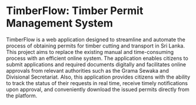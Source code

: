 # TimberFlow: Timber Permit Management System

TimberFlow is a web application designed to streamline and automate the process of obtaining permits for timber cutting and transport in Sri Lanka. This project aims to replace the existing manual and time-consuming process with an efficient online system. The application enables citizens to submit applications and required documents digitally and facilitates online approvals from relevant authorities such as the Grama Sewaka and Divisional Secretariat. Also, this application provides citizens with the ability to track the status of their requests in real time, receive timely notifications upon approval, and conveniently download the issued permits directly from the platform.


